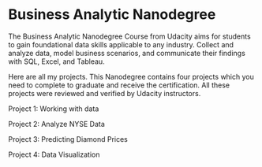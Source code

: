 # Business Analytic Nanodegree 

The Business Analytic Nanodegree Course from Udacity aims for students to gain foundational data skills applicable to any industry. Collect and analyze data, model business scenarios, and communicate their findings with SQL, Excel, and Tableau.

Here are all my projects. 
This Nanodegree contains four projects which you need to complete to graduate and receive the certification. All these projects were reviewed and verified by Udacity instructors. 

Project 1: Working with data

Project 2: Analyze NYSE Data

Project 3: Predicting Diamond Prices

Project 4: Data Visualization
